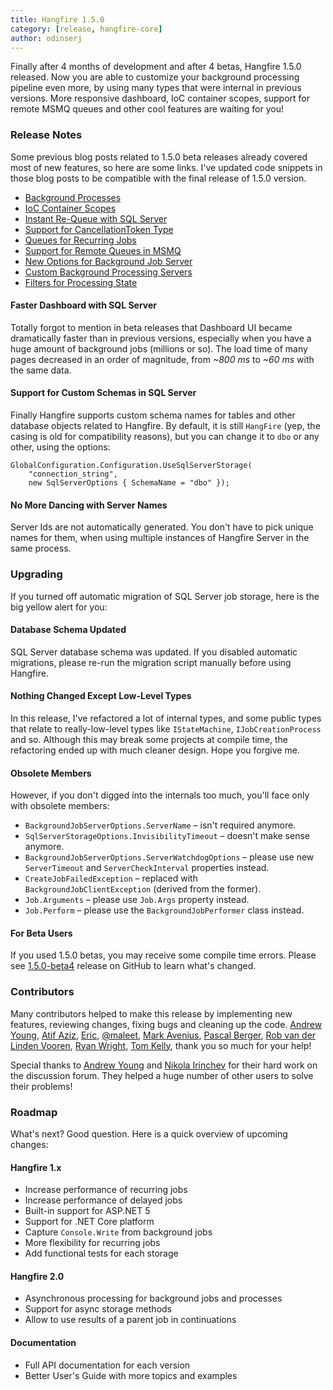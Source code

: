 ```yaml
---
title: Hangfire 1.5.0
category: [release, hangfire-core]
author: odinserj
---
```


Finally after 4 months of development and after 4 betas, Hangfire 1.5.0 released. Now you are able to customize your background processing pipeline even more, by using many types that were internal in previous versions. More responsive dashboard, IoC container scopes, support for remote MSMQ queues and other cool features are waiting for you!

### Release Notes

Some previous blog posts related to 1.5.0 beta releases already covered most of new features, so here are some links. I've updated code snippets in those blog posts to be compatible with the final release of 1.5.0 version.

* [Background Processes](/blog/2015/07/31/hangfire-1.5.0-beta.html#background-processes)
* [IoC Container Scopes](/blog/2015/07/31/hangfire-1.5.0-beta.html#ioc-container-scopes)
* [Instant Re-Queue with SQL Server](/blog/2015/07/31/hangfire-1.5.0-beta.html#instant-re-queue-for-sql-server)
* [Support for CancellationToken Type](/blog/2015/08/31/hangfire-1.5.0-beta3.html#cancellation-tokens)
* [Queues for Recurring Jobs](/blog/2015/07/31/hangfire-1.5.0-beta.html#queues-for-recurring-jobs)
* [Support for Remote Queues in MSMQ](/blog/2015/07/31/hangfire-1.5.0-beta.html#remote-queues-support-for-msmq)
* [New Options for Background Job Server](/blog/2015/07/31/hangfire-1.5.0-beta.html#more-options-for-background-job-server)
* [Custom Background Processing Servers](/blog/2015/07/31/hangfire-1.5.0-beta.html#custom-background-servers)
* [Filters for Processing State](/blog/2015/08/31/hangfire-1.5.0-beta3.html#filters-for-processing-state)

#### Faster Dashboard with SQL Server

Totally forgot to mention in beta releases that Dashboard UI became dramatically faster than in previous versions, especially when you have a huge amount of background jobs (millions or so). The load time of many pages decreased in an order of magnitude, from *~800 ms* to *~60 ms* with the same data.

#### Support for Custom Schemas in SQL Server

Finally Hangfire supports custom schema names for tables and other database objects related to Hangfire. By default, it is still `HangFire` (yep, the casing is old for compatibility reasons), but you can change it to `dbo` or any other, using the options:

<pre><code><span class="type">GlobalConfiguration</span>.Configuration.UseSqlServerStorage(
    <span class="string">"connection_string"</span>, 
    <span class="keywd">new</span> <span class="type">SqlServerOptions</span> { SchemaName = <span class="string">"dbo"</span> });
</code></pre>

#### No More Dancing with Server Names

Server Ids are not automatically generated. You don't have to pick unique names for them, when using multiple instances of Hangfire Server in the same process.

### Upgrading

If you turned off automatic migration of SQL Server job storage, here is the big yellow alert for you:

<div class="alert alert-warning">
    <h4>Database Schema Updated</h4>
    <p>SQL Server database schema was updated. If you disabled automatic migrations, please re-run the migration script manually before using Hangfire.</p>
</div>

#### Nothing Changed Except Low-Level Types

In this release, I've refactored a lot of internal types, and some public types that relate to really-low-level types like `IStateMachine`, `IJobCreationProcess` and so. Although this may break some projects at compile time, the refactoring ended up with much cleaner design. Hope you forgive me.

#### Obsolete Members

However, if you don't digged into the internals too much, you'll face only with obsolete members:

* `BackgroundJobServerOptions.ServerName` – isn't required anymore.
* `SqlServerStorageOptions.InvisibilityTimeout` – doesn't make sense anymore.
* `BackgroundJobServerOptions.ServerWatchdogOptions` – please use new `ServerTimeout` and `ServerCheckInterval` properties instead.
* `CreateJobFailedException` – replaced with `BackgroundJobClientException` (derived from the former).
* `Job.Arguments` – please use `Job.Args` property instead.
* `Job.Perform` – please use the `BackgroundJobPerformer` class instead.

#### For Beta Users

If you used 1.5.0 betas, you may receive some compile time errors. Please see [1.5.0-beta4](https://github.com/HangfireIO/Hangfire/releases/tag/v1.5.0-beta4) release on GitHub to learn what's changed.

### Contributors

Many contributors helped to make this release by implementing new features, reviewing changes, fixing bugs and cleaning up the code. [Andrew Young](https://github.com/yngndrw), [Atif Aziz](https://github.com/atifaziz), [Eric](https://github.com/erictrade), [@maleet](https://github.com/maleet), [Mark Avenius](https://github.com/mavenius), [Pascal Berger](https://github.com/pascalberger), [Rob van der Linden Vooren](https://github.com/robvdlv), [Ryan Wright](https://github.com/ryanmwright), [Tom Kelly](https://github.com/Tom-Kelly), thank you so much for your help!

Special thanks to [Andrew Young](https://discuss.hangfire.io/users/yngndrw/activity) and [Nikola Irinchev](https://discuss.hangfire.io/users/nirinchev/activity) for their hard work on the discussion forum. They helped a huge number of other users to solve their problems!

### Roadmap

What's next? Good question. Here is a quick overview of upcoming changes:

#### Hangfire 1.x

* Increase performance of recurring jobs
* Increase performance of delayed jobs
* Built-in support for ASP.NET 5
* Support for .NET Core platform
* Capture `Console.Write` from background jobs
* More flexibility for recurring jobs
* Add functional tests for each storage

#### Hangfire 2.0

* Asynchronous processing for background jobs and processes
* Support for async storage methods
* Allow to use results of a parent job in continuations

#### Documentation

* Full API documentation for each version
* Better User's Guide with more topics and examples